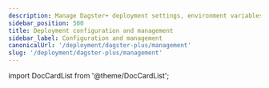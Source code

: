 ```yaml
---
description: Manage Dagster+ deployment settings, environment variables, tokens, and more.
sidebar_position: 500
title: Deployment configuration and management
sidebar_label: Configuration and management
canonicalUrl: '/deployment/dagster-plus/management'
slug: '/deployment/dagster-plus/management'
---
```


import DocCardList from '@theme/DocCardList';

<DocCardList />
